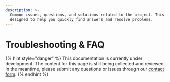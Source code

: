 ```yaml
---
description: >-
  Common issues, questions, and solutions related to the project. This page is
  designed to help you quickly find answers and resolve problems.
---
```


# Troubleshooting & FAQ

{% hint style="danger" %}
This documentation is currently under development. The content for this page is still being collected and reviewed. In the meantime, please submit any questions or issues through our [contact form](https://uvegas.online/contact).
{% endhint %}
